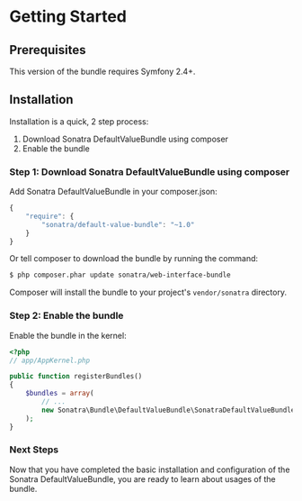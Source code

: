 Getting Started
===============

## Prerequisites

This version of the bundle requires Symfony 2.4+.

## Installation

Installation is a quick, 2 step process:

1. Download Sonatra DefaultValueBundle using composer
2. Enable the bundle

### Step 1: Download Sonatra DefaultValueBundle using composer

Add Sonatra DefaultValueBundle in your composer.json:

``` js
{
    "require": {
        "sonatra/default-value-bundle": "~1.0"
    }
}
```

Or tell composer to download the bundle by running the command:

``` bash
$ php composer.phar update sonatra/web-interface-bundle
```

Composer will install the bundle to your project's `vendor/sonatra` directory.

### Step 2: Enable the bundle

Enable the bundle in the kernel:

``` php
<?php
// app/AppKernel.php

public function registerBundles()
{
    $bundles = array(
        // ...
        new Sonatra\Bundle\DefaultValueBundle\SonatraDefaultValueBundle(),
    );
}
```

### Next Steps

Now that you have completed the basic installation and configuration of the
Sonatra DefaultValueBundle, you are ready to learn about usages of the bundle.
